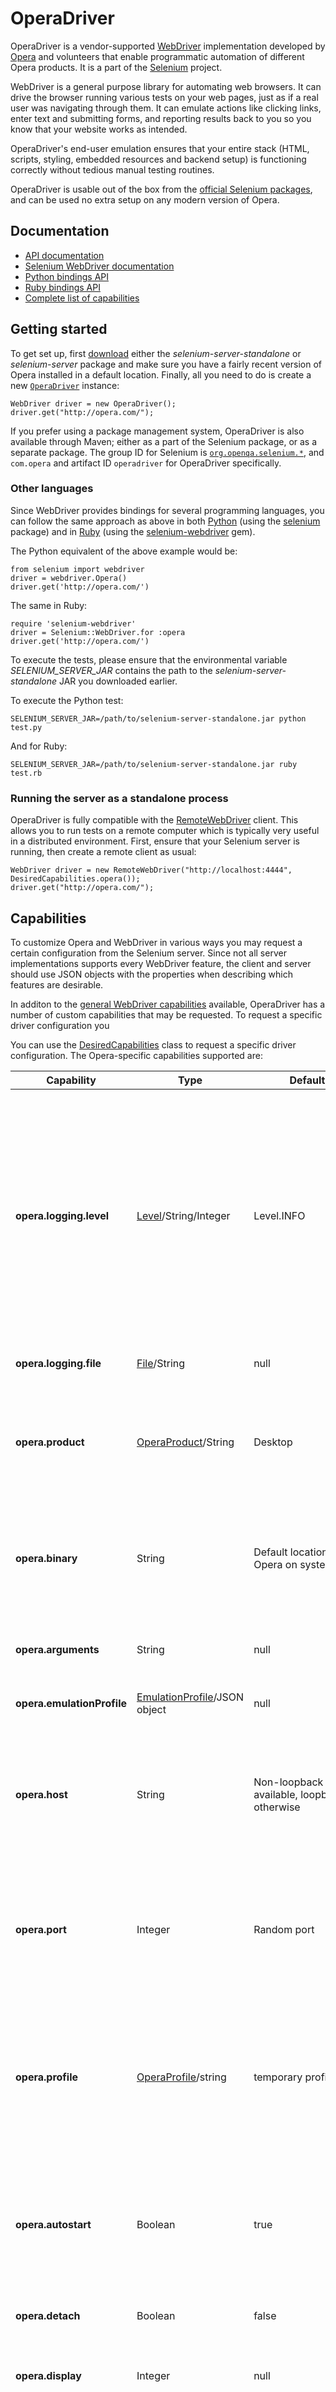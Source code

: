 OperaDriver
===========

OperaDriver is a vendor-supported
[WebDriver](http://dvcs.w3.org/hg/webdriver/raw-file/tip/webdriver-spec.html)
implementation developed by [Opera](http://opera.com/) and volunteers
that enable programmatic automation of different Opera products.  It
is a part of the [Selenium](http://code.google.com/p/selenium)
project.

WebDriver is a general purpose library for automating web browsers.
It can drive the browser running various tests on your web pages, just
as if a real user was navigating through them.  It can emulate actions
like clicking links, enter text and submitting forms, and reporting
results back to you so you know that your website works as intended.

OperaDriver's end-user emulation ensures that your entire stack (HTML,
scripts, styling, embedded resources and backend setup) is functioning
correctly without tedious manual testing routines.

OperaDriver is usable out of the box from the [official Selenium
packages](https://code.google.com/p/selenium/downloads/list), and can
be used no extra setup on any modern version of Opera.


Documentation
-------------

* [API documentation](http://operasoftware.github.com/operadriver/docs/)
* [Selenium WebDriver documentation](http://seleniumhq.org/docs/03_webdriver.html)
* [Python bindings API](http://selenium.googlecode.com/svn/trunk/docs/api/py/index.html)
* [Ruby bindings API](http://selenium.googlecode.com/svn/trunk/docs/api/rb/index.html)
* [Complete list of capabilities](https://code.google.com/p/selenium/wiki/DesiredCapabilities)


Getting started
---------------

To get set up, first
[download](http://code.google.com/p/selenium/downloads/list) either
the *selenium-server-standalone* or *selenium-server* package and make
sure you have a fairly recent version of Opera installed in a default
location.  Finally, all you need to do is create a new
[`OperaDriver`](http://operasoftware.github.com/operadriver/docs/com/opera/core/systems/OperaDriver.html)
instance:

    WebDriver driver = new OperaDriver();
    driver.get("http://opera.com/");

If you prefer using a package management system, OperaDriver is also
available through Maven; either as a part of the Selenium package, or
as a separate package.  The group ID for Selenium is
[`org.openqa.selenium.*`](http://search.maven.org/#search%7Cga%7C1%7Cg%3Aorg.openqa.*),
and `com.opera` and artifact ID `operadriver` for OperaDriver
specifically.


### Other languages

Since WebDriver provides bindings for several programming languages,
you can follow the same approach as above in both
[Python](http://selenium.googlecode.com/svn/trunk/docs/api/py/index.html)
(using the [selenium](http://pypi.python.org/pypi/selenium) package)
and in
[Ruby](http://selenium.googlecode.com/svn/trunk/docs/api/rb/index.html)
(using the
[selenium-webdriver](http://rubygems.org/gems/selenium-webdriver)
gem).

The Python equivalent of the above example would be:

    from selenium import webdriver
    driver = webdriver.Opera()
    driver.get('http://opera.com/')

The same in Ruby:

    require 'selenium-webdriver'
    driver = Selenium::WebDriver.for :opera
    driver.get('http://opera.com/')

To execute the tests, please ensure that the environmental variable
*SELENIUM_SERVER_JAR* contains the path to the
*selenium-server-standalone* JAR you downloaded earlier.

To execute the Python test:

    SELENIUM_SERVER_JAR=/path/to/selenium-server-standalone.jar python test.py

And for Ruby:

    SELENIUM_SERVER_JAR=/path/to/selenium-server-standalone.jar ruby test.rb


### Running the server as a standalone process

OperaDriver is fully compatible with the
[RemoteWebDriver](http://code.google.com/p/selenium/wiki/RemoteWebDriver)
client.  This allows you to run tests on a remote computer which is
typically very useful in a distributed environment.  First, ensure
that your Selenium server is running, then create a remote client as
usual:

    WebDriver driver = new RemoteWebDriver("http://localhost:4444", DesiredCapabilities.opera());
    driver.get("http://opera.com/");


Capabilities
------------

To customize Opera and WebDriver in various ways you may request a
certain configuration from the Selenium server.  Since not all server
implementations supports every WebDriver feature, the client and
server should use JSON objects with the properties when describing
which features are desirable.

In additon to the [general WebDriver
capabilities](https://code.google.com/p/selenium/wiki/DesiredCapabilities)
available, OperaDriver has a number of custom capabilities that may be
requested.  To request a specific driver configuration you

You can use the
[DesiredCapabilities](http://selenium.googlecode.com/svn/trunk/docs/api/java/org/openqa/selenium/remote/DesiredCapabilities.html)
class to request a specific driver configuration.  The Opera-specific
capabilities supported are:

| __Capability__              | __Type__ | __Default__ | __Description__ |
|-----------------------------|----------|-------------|-----------------|
| __opera.logging.level__     | [Level](http://docs.oracle.com/javase/1.4.2/docs/api/java/util/logging/Level.html)/String/Integer | Level.INFO | (String/Level/Integer) How verbose the logging should be.  Available levels are: SEVERE (highest value), WARNING, INFO, CONFIG, FINE, FINER, FINEST (lowest value), ALL, OFF.<br /><br >The argument may consist of either a level name as a string, an integer value, a [Level reference](http://docs.oracle.com/javase/1.4.2/docs/api/java/util/logging/Level.html), or null.  If the value is neither of a known name nor an integer, an IllegalArgumentException will be thrown.
| __opera.logging.file__      | [File](http://docs.oracle.com/javase/1.4.2/docs/api/java/io/File.html)/String | null     | Where to send the output of the logging.  Default is to not write to file.
| __opera.product__           | [OperaProduct](http://operasoftware.github.com/operadriver/docs/com/opera/core/systems/OperaProduct.html)/String   | Desktop | The product to request, for example `OperaProduct#DESKTOP` or `OperaProduct#MOBILE`.  It will attempt to locate the product binary based on the operating system's default installation paths if _opera.binary_ is not set.
| __opera.binary__            | String   | Default location of Opera on system | Path to the Opera binary to use.  If not specified, OperaDriver will guess the path to your Opera installation (typically */usr/bin/opera*, *C:\Program Files\Opera\opera.exe*, or similar).
| __opera.arguments__         | String   | null        | Arguments to pass to Opera, separated by spaces.  See `opera -help` for available command-line switches.
| __opera.emulationProfile__  | [EmulationProfile](http://operasoftware.github.com/operadriver/docs/com/opera/core/systems/EmulationProfile.html)/JSON object | null | Allows you to specify an emulation profile to use with Opera Mobile.
| __opera.host__              | String   | Non-loopback IP if available, loopback otherwise | The host Opera should connect to.  Since OperaDriver works in a client-server relationship to Opera (where Opera is the client, driver the server) you can also run remote instances of Opera on other devices; that be a phone, a TV or another computer.
| __opera.port__              | Integer  | Random port | The port to Opera should connect to.  Setting this capability to 0 will probe for a free, random port, setting it to -1 will ensure compatibility mode using port the default port 7001 for Operas version 11.52 or older.
| __opera.profile__           | [OperaProfile](http://operasoftware.github.com/operadriver/docs/com/opera/core/systems/operaprofile.html)/string | temporary profile | directory of the profile to use, or an [OperaProfile](http://operasoftware.github.com/operadriver/docs/com/opera/core/systems/operaprofile.html) instance object representing a profile.  if null is given, a random temporary directory is used.  if "", an empty string, then the default *~/.autotest* profile directory will be used (for backwards compatibility with opera < 11.60).
| __opera.autostart__         | Boolean  | true        | Whether to auto-start the Opera binary.  If false, OperaDriver will wait for a connection from the browser.  Go to *"opera:debug"*, enter the correct host/port information, and hit _Connect_ to connect manually.
| __opera.detach__            | Boolean  | false       | Whether to detach the Opera browser when the driver shuts down.  This will leave Opera running.
| __opera.display__           | Integer  | null        | The X display to use.  If set, Opera will be started on the specified display.  (Only works on GNU/Linux.)
| __opera.idle__              | Boolean  | false       | Whether to use Opera's alternative implicit wait implementation.  It will use an in-browser heuristic to guess when a page has finished loading, allowing us with great accuracy tell whether there are any planned events in the document.  This functionality is useful for very simple test cases, but not designed for real-world testing.  It is disabled by default.
| __opera.runner__            | String | OperaLauncherRunner | Allows you to specify which runner to use to control the Opera browser binary process.
| __opera.launcher__          | String   | null        | Path to the launcher binary to use.  The launcher is an external wrapper around the browser, and is used for controlling the binary and taking external screenshots.  If left blank, OperaDriver will use a launcher supplied with the package.

OperaDriver also supports some of the
[common desired capabilities](http://code.google.com/p/selenium/wiki/DesiredCapabilities)
too:

  * [__proxy__](http://code.google.com/p/selenium/wiki/DesiredCapabilities#Proxy_JSON_Object)

### Custom profile

For instance the OperaDriver can be made to start the browser with
specific command-line arguments using the `opera.arguments` key.  This
key should define a list of a command-line arguments that should be
passed to the browser on startup.  For example, to start Opera with a
custom profile:

    DesiredCapabilities capabilities = DesiredCapabilities.opera();

    OperaProfile profile = new OperaProfile("/path/to/profile");  // prepared profile
    capabilities.setCapability("opera.profile", profile);

    WebDriver driver = new OperaDriver(capabilities);


### Opera Mobile Emulator

Or to tell the Opera Mobile Emulator to use the tablet UI and a
specific screen resolution:

    DesiredCapabilities capabilities = DesiredCapabilities.opera();

    capabilities.setCapability("opera.product", OperaProduct.MOBILE);
    capabilities.setCapability("opera.arguments", "-tabletui -displaysize 860x600");

    WebDriver driver = new OperaDriver(capabilities);


#### Emulation profile

An
[emulation profile](http://operasoftware.github.com/operadriver/docs/com/opera/core/systems/EmulationProfile.html)
may be specified when interacting with Opera Mobile to instruct the
emulator to use a certain configuration.  You may either give it an
instance of
[OperaMobileEmulation](http://operasoftware.github.com/operadriver/docs/com/opera/core/systems/mobile/OperaEmulationProfile.html)
which transparently deserializes into a JSON object, or a JSON object
directly:

    {
      profileName: "foo",
      width: 800,
      height: 600,
      ppi: 230,
      ime: "tablet",
      userAgent: "Android"
    }


### Logging and X display

Similarly, to increase the logging verbosity and, for GNU/Linux, ask
Opera to start on a different X display:

    DesiredCapabilities capabilities = DesiredCapabilities.opera();

    capabilities.setCapability("opera.logging.level", Level.CONFIG);
    capabilities.setCapability("opera.logging.file", "/var/log/operadriver.log");
    capabilities.setCapability("opera.display", 8);

    WebDriver driver = new OperaDriver(capabilities);


### Proxy

It is also possible to configure a proxy for use with Opera.  The
proxy configuration is set through the capabilities.  You can use the
[Proxy](http://selenium.googlecode.com/svn/trunk/docs/api/java/org/openqa/selenium/Proxy.html)
helper in Selenium to manage it:

    DesiredCapabilities capabilities = DesiredCapabilities.opera();

    Proxy proxy = new Proxy();
    proxy.setHttpProxy("127.0.0.1:1234");
    capabilities.setCapability("proxy", proxy);

    WebDriver driver = new OperaDriver(capabilities);


### Environment variables

To specify a custom location of the Opera binary and the command-line
arguments to use, you may also use environmental variables.  These are
the available variables:

| __Name__          | __Description__                                                                                                                                                                                                              |
|-------------------|------------------------------------------------------------------------------------------------------------------------------------------------------------------------------------------------------------------------------|
| __OPERA_PATH__    | The absolute path to the Opera binary you want to use.  If not set OperaDriver will try to locate an Opera (desktop or mobile) on your system.                                                                               |
| __OPERA_ARGS__    | A space-delimited list of arguments to pass on to Opera, e.g. `-nowindow`, `-dimensions 1600x1200`, &c.  See `opera -help` or `operamobile -help` to see available arguments.                                                |

To set environment variables:

  * __GNU/Linux and Mac__: `export OPERA_PATH=...`, and add this line to `~/.bashrc` (or your shell's configuration file) to use in all future sessions.
  * __Windows__: Please follow this guide: http://support.microsoft.com/kb/310519


Supported Opera versions
------------------------

### Desktop

This is a list of the official Opera Desktop versions supported by
OperaDriver:

| __Version__ | __Workaround/tweaks needed__                                                                                                |
|-------------|-----------------------------------------------------------------------------------------------------------------------------|
| 12.10       |                                                                                                                             |
| 12.01       |                                                                                                                             |
| 12.00       |                                                                                                                             |
| 11.64       |                                                                                                                             |
| 11.62       |                                                                                                                             |
| 11.61       |                                                                                                                             |
| 11.60       |                                                                                                                             |
| 11.52       | Set `opera.port` to `-1` and `opera.profile` to "" (empty string) to disable `-debugproxy` and `-pd` command-line arguments |
| 11.51       |                                                                                                                             |
| 11.50       |                                                                                                                             |
| 11.11       |                                                                                                                             |
| 11.10       |                                                                                                                             |
| 11.01       | `-autotestmode` command-line argument is not supported, use a wrapper script                                                |
| 11.00       |                                                                                                                             |


### Mobile

Please use one of the
[prepared builds](http://dev.opera.com/articles/view/introducing-mobile-browser-automation/)
to use OperaDriver with Opera Mobile.


#### Wrapper script

Some Opera versions don't support the `-autotestmode`, `-debugproxy`
or `-pd` arguments sent by OperaDriver by default.  You can bypass
this problem by creating a wrapper script like this and pointing the
capability `opera.binary` to its absolute path:

    #!/bin/sh
    # Wrapper to prevent the -autotestmode argument reaching this version of Opera
    # which doesn't support it.
    `dirname $0`/opera


Development
-----------

While OperaDriver is officially maintained by Opera, it is [free
software](http://fsfe.org/about/basics/freesoftware.en.html) and would
only be possible thanks to [many volunteer
contributors](https://github.com/operasoftware/operadriver/blob/master/AUTHORS).
If you come across a reproducible bug, please [open an
issue](http://code.google.com/p/selenium/issues/list) to submit a bug
report.

Even better, you can send a pull request!  Any changes you make must
follow the [Google Coding
Standards](http://code.google.com/p/java-coding-standards/wiki/Introduction)
and have test cases attached to them if you introduce a new feature.

Much of OperaDriver's code is shared with the other WebDriver
implementations, and for working on this code base you should also
familiarize yourself with the [Selenium code
base](http://code.google.com/p/selenium/source/checkout).  There are
also a few tips available for [working on
Selenium](http://code.google.com/p/selenium/wiki/DeveloperTips).


Support
-------

If you have problems or questions regarding OperaDriver or Selenium,
there are many channels in which you can seek help:

* __IRC__: The *#selenium* channel on the *irc.freenode.org* network
* __Mailing lists__: The [webdriver](http://groups.google.com/group/webdriver) or [selenium-users](http://groups.google.com/group/selenium-users) mailing list

